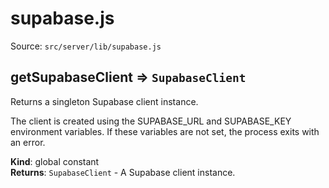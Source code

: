 # supabase.js

Source: `src/server/lib/supabase.js`

<a name="getSupabaseClient"></a>

## getSupabaseClient ⇒ <code>SupabaseClient</code>
Returns a singleton Supabase client instance.

The client is created using the SUPABASE_URL and SUPABASE_KEY environment variables.
If these variables are not set, the process exits with an error.

**Kind**: global constant  
**Returns**: <code>SupabaseClient</code> - A Supabase client instance.  
